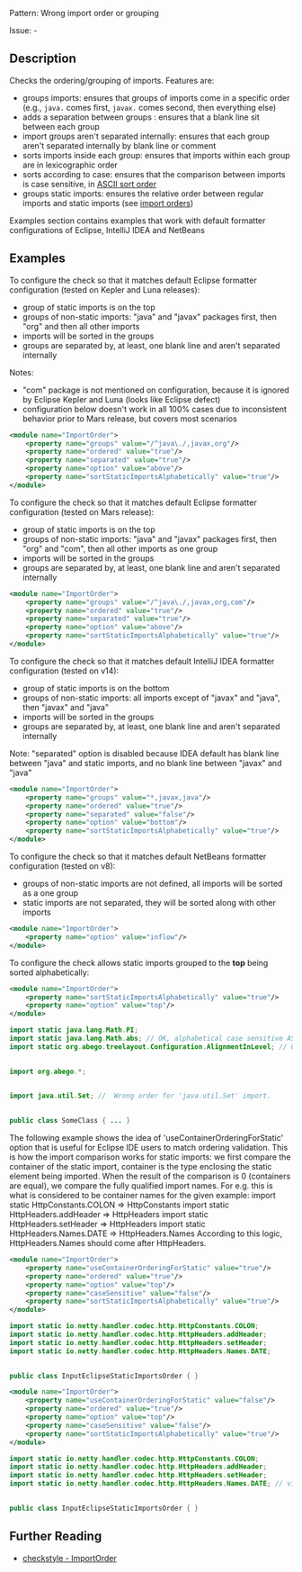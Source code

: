 Pattern: Wrong import order or grouping

Issue: -

## Description

Checks the ordering/grouping of imports. Features are:

  - groups imports: ensures that groups of imports come in a specific order (e.g., `java.` comes first, `javax.` comes second, then everything else)
  - adds a separation between groups : ensures that a blank line sit between each group
  - import groups aren't separated internally: ensures that each group aren't separated internally by blank line or comment
  - sorts imports inside each group: ensures that imports within each group are in lexicographic order
  - sorts according to case: ensures that the comparison between imports is case sensitive, in [ASCII sort order](https://en.wikipedia.org/wiki/ASCII#Order)
  - groups static imports: ensures the relative order between regular imports and static imports (see [import orders](http://checkstyle.sourceforge.net/property_types.html#importOrder))

Examples section contains examples that work with default formatter configurations of Eclipse, IntelliJ IDEA and NetBeans 

## Examples

To configure the check so that it matches default Eclipse formatter configuration (tested on Kepler and Luna releases):

  - group of static imports is on the top
  - groups of non-static imports: "java" and "javax" packages first, then "org" and then all other imports
  - imports will be sorted in the groups
  - groups are separated by, at least, one blank line and aren't separated internally

Notes:

  - "com" package is not mentioned on configuration, because it is ignored by Eclipse Kepler and Luna (looks like Eclipse defect)
  - configuration below doesn't work in all 100% cases due to inconsistent behavior prior to Mars release, but covers most scenarios


```xml
<module name="ImportOrder">
    <property name="groups" value="/^java\./,javax,org"/>
    <property name="ordered" value="true"/>
    <property name="separated" value="true"/>
    <property name="option" value="above"/>
    <property name="sortStaticImportsAlphabetically" value="true"/>
</module>
```
        

To configure the check so that it matches default Eclipse formatter configuration (tested on Mars release):

  - group of static imports is on the top
  - groups of non-static imports: "java" and "javax" packages first, then "org" and "com", then all other imports as one group
  - imports will be sorted in the groups
  - groups are separated by, at least, one blank line and aren't separated internally


```xml
<module name="ImportOrder">
    <property name="groups" value="/^java\./,javax,org,com"/>
    <property name="ordered" value="true"/>
    <property name="separated" value="true"/>
    <property name="option" value="above"/>
    <property name="sortStaticImportsAlphabetically" value="true"/>
</module>
```
        

To configure the check so that it matches default IntelliJ IDEA formatter configuration (tested on v14):

  - group of static imports is on the bottom
  - groups of non-static imports: all imports except of "javax" and "java", then "javax" and "java"
  - imports will be sorted in the groups
  - groups are separated by, at least, one blank line and aren't separated internally

Note: "separated" option is disabled because IDEA default has blank line between "java" and static imports, and no blank line between "javax" and "java"


```xml
<module name="ImportOrder">
    <property name="groups" value="*,javax,java"/>
    <property name="ordered" value="true"/>
    <property name="separated" value="false"/>
    <property name="option" value="bottom"/>
    <property name="sortStaticImportsAlphabetically" value="true"/>
</module>
```
        

To configure the check so that it matches default NetBeans formatter configuration (tested on v8):

  - groups of non-static imports are not defined, all imports will be sorted as a one group
  - static imports are not separated, they will be sorted along with other imports


```xml
<module name="ImportOrder">
    <property name="option" value="inflow"/>
</module>
```
        

To configure the check allows static imports grouped to the **top** being sorted alphabetically: 


```xml
<module name="ImportOrder">
    <property name="sortStaticImportsAlphabetically" value="true"/>
    <property name="option" value="top"/>
</module>
```
        


```java
import static java.lang.Math.PI;
import static java.lang.Math.abs; // OK, alphabetical case sensitive ASCII order, 'P' < 'a'
import static org.abego.treelayout.Configuration.AlignmentInLevel; // OK, alphabetical order
 

import org.abego.*;
 

import java.util.Set; //  Wrong order for 'java.util.Set' import.
 

public class SomeClass { ... }
```
        

The following example shows the idea of 'useContainerOrderingForStatic' option that is useful for Eclipse IDE users to match ordering validation. This is how the import comparison works for static imports: we first compare the container of the static import, container is the type enclosing the static element being imported. When the result of the comparison is 0 (containers are equal), we compare the fully qualified import names. For e.g. this is what is considered to be container names for the given example: import static HttpConstants.COLON => HttpConstants import static HttpHeaders.addHeader => HttpHeaders import static HttpHeaders.setHeader => HttpHeaders import static HttpHeaders.Names.DATE => HttpHeaders.Names According to this logic, HttpHeaders.Names should come after HttpHeaders. 


```xml
<module name="ImportOrder">
    <property name="useContainerOrderingForStatic" value="true"/>
    <property name="ordered" value="true"/>
    <property name="option" value="top"/>
    <property name="caseSensitive" value="false"/>
    <property name="sortStaticImportsAlphabetically" value="true"/>
</module>
```
        


```java
import static io.netty.handler.codec.http.HttpConstants.COLON;
import static io.netty.handler.codec.http.HttpHeaders.addHeader;
import static io.netty.handler.codec.http.HttpHeaders.setHeader;
import static io.netty.handler.codec.http.HttpHeaders.Names.DATE;
 

public class InputEclipseStaticImportsOrder { }
```
        


```xml
<module name="ImportOrder">
    <property name="useContainerOrderingForStatic" value="false"/>
    <property name="ordered" value="true"/>
    <property name="option" value="top"/>
    <property name="caseSensitive" value="false"/>
    <property name="sortStaticImportsAlphabetically" value="true"/>
</module>
```
        


```java
import static io.netty.handler.codec.http.HttpConstants.COLON;
import static io.netty.handler.codec.http.HttpHeaders.addHeader;
import static io.netty.handler.codec.http.HttpHeaders.setHeader;
import static io.netty.handler.codec.http.HttpHeaders.Names.DATE; // violation
 

public class InputEclipseStaticImportsOrder { }
```

## Further Reading

* [checkstyle - ImportOrder](https://checkstyle.sourceforge.io/checks/imports/importorder.html#ImportOrder)
